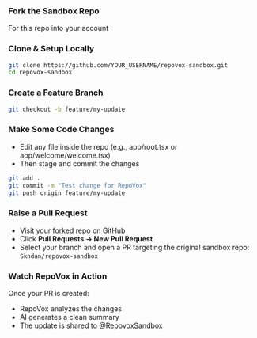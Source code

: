 
### Fork the Sandbox Repo

For this repo into your account

### Clone & Setup Locally

```bash
git clone https://github.com/YOUR_USERNAME/repovox-sandbox.git
cd repovox-sandbox
``` 

### Create a Feature Branch

```bash
git checkout -b feature/my-update
```

### Make Some Code Changes

- Edit any file inside the repo (e.g., app/root.tsx or app/welcome/welcome.tsx)
- Then stage and commit the changes

```bash
git add .
git commit -m "Test change for RepoVox"
git push origin feature/my-update
```

### Raise a Pull Request

- Visit your forked repo on GitHub  
- Click **Pull Requests → New Pull Request**  
- Select your branch and open a PR targeting the original sandbox repo: `Skndan/repovox-sandbox`

### Watch RepoVox in Action

Once your PR is created:

- RepoVox analyzes the changes
- AI generates a clean summary
- The update is shared to [@RepovoxSandbox](https://x.com/RepovoxSandbox)

